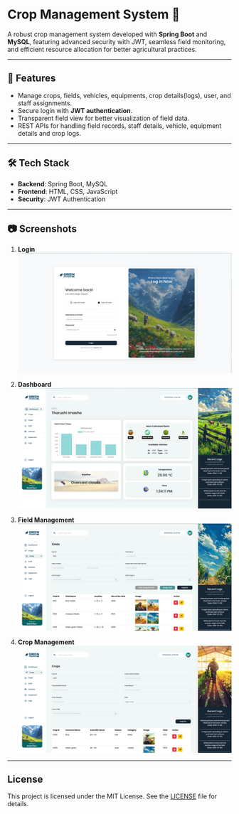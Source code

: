 # Crop Management System 🌾

A robust crop management system developed with **Spring Boot** and **MySQL**, featuring advanced security with JWT, seamless field monitoring, and efficient resource allocation for better agricultural practices.

---

## 🚀 Features

- Manage crops, fields, vehicles, equipments, crop details(logs), user, and staff assignments.
- Secure login with **JWT authentication**.
- Transparent field view for better visualization of field data.
- REST APIs for handling field records, staff details, vehicle, equipment details and crop logs.

---

## 🛠️ Tech Stack

- **Backend**: Spring Boot, MySQL
- **Frontend**: HTML, CSS, JavaScript
- **Security**: JWT Authentication

---

## 📷 Screenshots

1. **Login**
   ![Login](GreenShadow-Backend/src/main/resources/images/loginPage.png)

2. **Dashboard**
   ![Dashboard](GreenShadow-Backend/src/main/resources/images/dashboard.png)

3. **Field Management**
   ![Field Management](GreenShadow-Backend/src/main/resources/images/field.png)

4. **Crop Management**
   ![Crop Management](GreenShadow-Backend/src/main/resources/images/crop.png)

---

## License
This project is licensed under the MIT License. See the [LICENSE](LICENSE) file for details.
